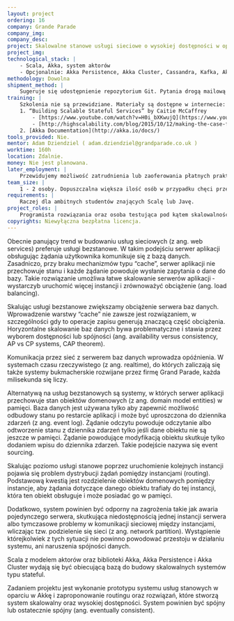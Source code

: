 ```yaml
---
layout: project
ordering: 16
company: Grande Parade
company_img:
company_desc:
project: Skalowalne stanowe usługi sieciowe o wysokiej dostępności w oparciu o Akka
project_img:
technological_stack: |
    - Scala, Akka, system aktorów
    - Opcjonalnie: Akka Persistence, Akka Cluster, Cassandra, Kafka, Akka Streams
methodology: Dowolna
shipment_method: |
    Sugeruje się udostępnienie repozytorium Git. Pytania drogą mailową lub na konsultacjach w siedzibie firmy Grand Parade, raz w tygodniu 1h.
training: |
    Szkolenia nie są przewidziane. Materiały są dostępne w internecie:
    1. “Building Scalable Stateful Services” by Caitie McCaffrey
        - [https://www.youtube.com/watch?v=H0i_bXKwujQ](https://www.youtube.com/watch?v=H0i_bXKwujQ)
        - [http://highscalability.com/blog/2015/10/12/making­-the-­case-­for-­building-­scalable-­stateful-­services-­in-­t.html](http://highscalability.com/blog/2015/10/12/making­-the-­case-­for-­building-­scalable-­stateful-­services-­in-­t.html)
    2. [Akka Documentation](http://akka.io/docs/)
tools_provided: Nie.
mentor: Adam Dziendziel ( adam.dziendziel@grandparade.co.uk )
worktime: 160h
location: Zdalnie.
money: Nie jest planowana.
later_employment: |
    Przewidujemy możliwość zatrudnienia lub zaoferowania płatnych praktyk.
team_size: |
    1 - ­2 osoby. Dopuszczalna większa ilość osób w przypadku chęci przetestowania alternatywnych rozwiązań lub automatyzacji testów odporności (resilience tests).
requirements: |
    Raczej dla ambitnych studentów znających Scalę lub Javę.
project_roles: |
    Programista rozwiązania oraz osoba testująca pod kątem skalowalności i odporności.
copyrights: Niewyłączna bezpłatna licencja.
---
```

Obecnie panujący trend w budowaniu usług sieciowych (z ang. web services) preferuje usługi bezstanowe. W takim podejściu serwer aplikacji obsługując żądania użytkownika komunikuje się z bazą danych. Zasadniczo, przy braku mechanizmów typu “cache”, serwer aplikacji nie przechowuje stanu i każde żądanie powoduje wysłanie zapytania o dane do bazy. Takie rozwiązanie umożliwa łatwe skalowanie serwerów aplikacji ­ wystarczyb uruchomić więcej instancji i zrównoważyć obciążenie (ang. load balancing).

Skalując usługi bezstanowe zwiększamy obciążenie serwera baz danych. Wprowadzenie warstwy “cache” nie zawsze jest rozwiązaniem, w szczególności gdy to operacje zapisu generują znaczącą część obciążenia. Horyzontalne skalowanie baz danych bywa problematyczne i stawia przez wyborem dostępności lub spójności (ang. availability versus consistency, AP vs CP systems, CAP theorem).

Komunikacja przez sieć z serwerem baz danych wprowadza opóźnienia. W systemach czasu rzeczywistego (z ang. real­time), do których zaliczają się także systemy bukmacherskie rozwijane przez firmę Grand Parade, każda milisekunda się liczy.

Alternatywą na usług bezstanowych są systemy, w których serwer aplikacji przechowuje stan obiektów domenowych (z ang. domain model entities) w pamięci. Baza danych jest używana tylko aby zapewnić możliwość odbudowy stanu po restarcie aplikacji i może być uproszczona do dziennika zdarzeń (z ang. event log). Żądanie odczytu powoduje odczytanie albo odtworzenie stanu z dziennika zdarzeń tylko jeśli dane obiektu nie są jeszcze w pamięci. Żądanie powodujące modyfikacją obiektu skutkuje tylko dodaniem wpisu do dziennika zdarzeń. Takie podejście nazywa się event sourcing.

Skalując poziomo usługi stanowe poprzez uruchomienie kolejnych instancji pojawia się problem dystrybucji żądań pomiędzy instancjami (routing). Podstawową kwestią jest rozdzielenie obiektów domenowych pomiędzy instancje, aby żądania dotyczące danego obiektu trafiały do tej instancji, która ten obiekt obsługuje i może posiadać go w pamięci.

Dodatkowo, system powinien być odporny na zagrożenia takie jak awaria pojedynczego serwera, skutkująca niedostępnością jednej instancji serwera albo tymczasowe problemy w komunikacji sieciowej między instancjami, wliczając tzw. podzielenie się sieci (z ang. network partition). Wystąpienie którejkolwiek z tych sytuacji nie powinno powodować przestoju w działaniu systemu, ani naruszenia spójności danych.

Scala z modelem aktorów oraz biblioteki Akka, Akka Persistence i Akka Cluster wydają się być obiecującą bazą do budowy skalowalnych systemów typu stateful.

Zadaniem projektu jest wykonanie prototypu systemu usług stanowych w oparciu w Akkę i zaproponowanie routingu oraz rozwiązań, które stworzą system skalowalny oraz wysokiej dostępności. System powinien być spójny lub ostatecznie spójny (ang. eventually consistent).